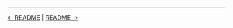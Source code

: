 

<!-- FooterStart -->
---
[← README](../01_08_install_and_uninstall_plugins/README.md) | [README →](../01_09_global_tool_configuration/README.md)
<!-- FooterEnd -->
